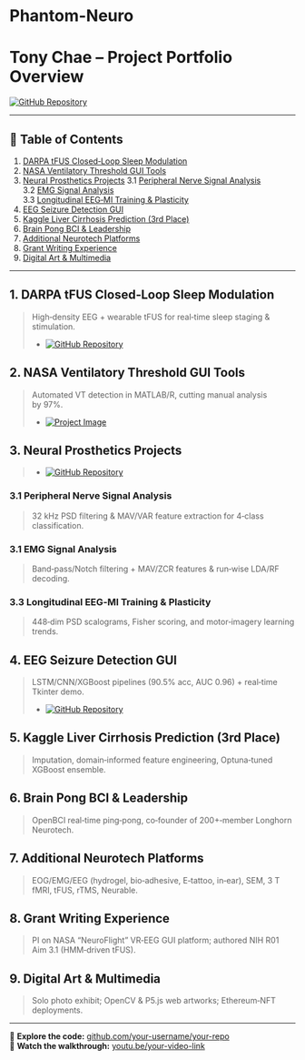 # Phantom-Neuro

# Tony Chae – Project Portfolio Overview

[![GitHub Repository](https://img.shields.io/badge/GitHub-Portfolio-181717?logo=github)](https://github.com/tonychae01/)  

---

## 📑 Table of Contents

1. [DARPA tFUS Closed‑Loop Sleep Modulation](#1-darpa-tfus-closed-loop-sleep-modulation)
2. [NASA Ventilatory Threshold GUI Tools](#2-nasa-ventilatory-threshold-gui-tools)
3. [Neural Prosthetics Projects](#3-neural-prosthetics-projects)
  3.1 [Peripheral Nerve Signal Analysis](#3-peripheral-nerve-signal-analysis)  
  3.2 [EMG Signal Analysis](#4-emg-signal-analysis)  
  3.3 [Longitudinal EEG‑MI Training & Plasticity](#5-longitudinal-eeg-mi-training--plasticity)  
4. [EEG Seizure Detection GUI](#4-eeg-seizure-detection-gui)  
5. [Kaggle Liver Cirrhosis Prediction (3rd Place)](#5-kaggle-liver-cirrhosis-prediction-3rd-place)  
6. [Brain Pong BCI & Leadership](#6-brain-pong-bci--leadership)  
7. [Additional Neurotech Platforms](#7-additional-neurotech-platforms)  
8. [Grant Writing Experience](#8-grant-writing-experience)  
9. [Digital Art & Multimedia](#9-digital-art--multimedia)  

---

## 1. DARPA tFUS Closed‑Loop Sleep Modulation
> High‑density EEG + wearable tFUS for real‑time sleep staging & stimulation.
> - [![GitHub Repository](https://img.shields.io/badge/GitHub-Repository-181717?style=for-the-badge&logo=github)](https://github.com/tonychae01/DARPA-Wearable-tFUS-Closed-Loop-Sleep-Modulation-Project)

## 2. NASA Ventilatory Threshold GUI Tools
> Automated VT detection in MATLAB/R, cutting manual analysis by 97%.
> - [![Project Image](https://img.shields.io/badge/View-Project_Images-E12C24?style=for-the-badge&logo=adobe-acrobat-reader)](https://drive.google.com/file/d/1p34AuUIlnGTKgJf8T86PWNbPf7NcZTQL/view?usp=drive_link)

## 3. Neural Prosthetics Projects
> - [![GitHub Repository](https://img.shields.io/badge/GitHub-Repository-181717?style=for-the-badge&logo=github)](https://github.com/tonychae01/Neural-Engineering-Project)
  ### 3.1 Peripheral Nerve Signal Analysis
  > 32 kHz PSD filtering & MAV/VAR feature extraction for 4‑class classification.
  
  ### 3.1 EMG Signal Analysis
  > Band‑pass/Notch filtering + MAV/ZCR features & run‑wise LDA/RF decoding.
  
  ### 3.3 Longitudinal EEG‑MI Training & Plasticity
  > 448‑dim PSD scalograms, Fisher scoring, and motor‑imagery learning trends.

## 4. EEG Seizure Detection GUI
> LSTM/CNN/XGBoost pipelines (90.5% acc, AUC 0.96) + real‑time Tkinter demo.
> - [![GitHub Repository](https://img.shields.io/badge/GitHub-Repository-181717?style=for-the-badge&logo=github)](https://github.com/tonychae01/EEG-Seizure-Detection-GUI/blob/main/Official%20Report%20-%20two%20column%20version.pdf) 
## 5. Kaggle Liver Cirrhosis Prediction (3rd Place)
> Imputation, domain‑informed feature engineering, Optuna‑tuned XGBoost ensemble.

## 6. Brain Pong BCI & Leadership
> OpenBCI real‑time ping‑pong, co‑founder of 200+‑member Longhorn Neurotech.

## 7. Additional Neurotech Platforms
> EOG/EMG/EEG (hydrogel, bio‑adhesive, E‑tattoo, in‑ear), SEM, 3 T fMRI, tFUS, rTMS, Neurable.

## 8. Grant Writing Experience
> PI on NASA “NeuroFlight” VR‑EEG GUI platform; authored NIH R01 Aim 3.1 (HMM‑driven tFUS).

## 9. Digital Art & Multimedia
> Solo photo exhibit; OpenCV & P5.js web artworks; Ethereum‑NFT deployments.

---

🔗 **Explore the code:** [github.com/your-username/your-repo](https://github.com/your-username/your-repo)  
🎥 **Watch the walkthrough:** [youtu.be/your-video-link](https://youtu.be/your-video-link)
